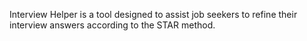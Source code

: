 Interview Helper is a tool designed to assist job seekers to refine their interview answers according to the STAR method. 
